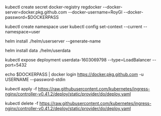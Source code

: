
kubectl create secret docker-registry regdocker --docker-server=docker.pkg.github.com --docker-username=RoyGI --docker-password=$DOCKERPASS


kubectl create namespace user
kubectl config set-context --current --namespace=user

helm install ./helm/userserver --generate-name

helm install data ./helm/userdata

kubectl expose deployment userdata-1603069798 --type=LoadBalancer --port=5432

echo $DOCKERPASS | docker login https://docker.pkg.github.com -u USERNAME --password-stdin


kubectl apply -f https://raw.githubusercontent.com/kubernetes/ingress-nginx/controller-v0.41.2/deploy/static/provider/do/deploy.yaml

kubectl delete -f https://raw.githubusercontent.com/kubernetes/ingress-nginx/controller-v0.41.2/deploy/static/provider/do/deploy.yaml
